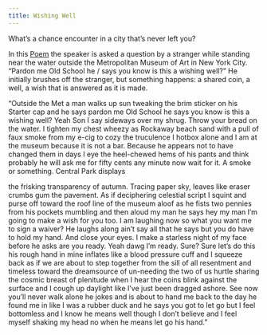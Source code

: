 ```yaml
---
title: Wishing Well
---
```


What’s a chance encounter in a city that’s never left you?

In this [Poem](notes/Poems/Poems-directory.md) the speaker is asked a question by a stranger while standing near the water outside the Metropolitan Museum of Art in New York City. “Pardon me Old School he / says you know is this a wishing well?” He initially brushes off the stranger, but something happens: a shared coin, a well, a wish that is answered as it is made.

“Outside the Met a man walks up sun
tweaking the brim sticker on his Starter cap
and he says pardon me Old School he
says you know is this a wishing well?
Yeah Son I say sideways over my shrug.
Throw your bread on the water.
I tighten my chest wheezy as Rockaway beach
sand with a pull of faux smoke from my e-cig
to cozy the truculence I hotbox alone
and I am at the museum because it is not a bar.
Because he appears not to have changed
them in days I eye the heel-chewed hems
of his pants and think probably he will
ask me for fifty cents any minute now wait
for it. A smoke or something. Central Park displays

the frisking transparency of autumn. Tracing
paper sky, leaves like eraser crumbs gum
the pavement. As if deciphering celestial
script I squint and purse off toward the roof
line of the museum aloof as he fists two
pennies from his pockets mumbling and then
aloud my man he says hey my man I’m going
to make a wish for you too.
I am laughing now so what you want
me to sign a waiver? He laughs along ain’t
say all that he says but you do have to
hold my hand.             And close your eyes.
I make a starless night of my face before
he asks are you ready. Yeah dawg I’m ready.
Sure? Sure let’s do this his rough hand
in mine inflates like a blood pressure cuff and I
squeeze back as if we are about to step together
from the sill of all resentment and timeless
toward the dreamsource of un-needing the two
of us hurtle sharing the cosmic breast
of plenitude when I hear the coins blink against
the surface and I cough up daylight like I’ve just
been dragged ashore. See now
you’ll never walk alone he jokes and is about
to hand me back to the day he found me in
like I was a rubber duck and he says you got to let
go but I feel bottomless and I know he means
well though I don’t believe
and I feel myself shaking
my head no when he means let go his hand.”